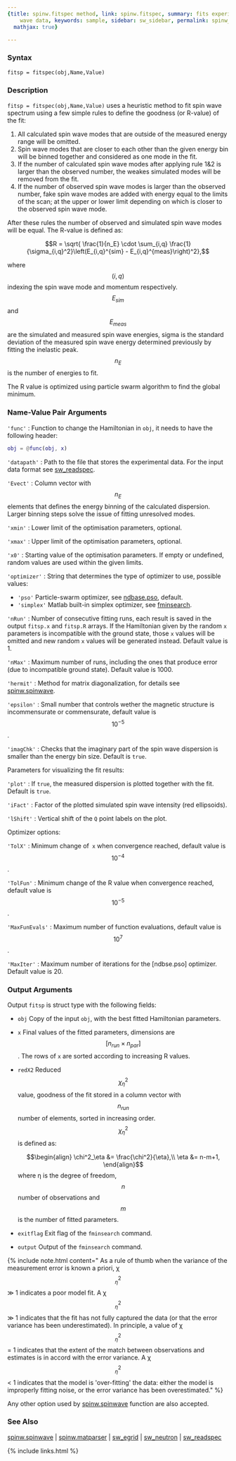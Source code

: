 ```yaml
---
{title: spinw.fitspec method, link: spinw.fitspec, summary: fits experimental spin
    wave data, keywords: sample, sidebar: sw_sidebar, permalink: spinw_fitspec, folder: spinw,
  mathjax: true}

---
```

  
### Syntax
  
`fitsp = fitspec(obj,Name,Value)`
  
### Description
`fitsp = fitspec(obj,Name,Value)` uses a heuristic method to fit spin
wave spectrum using a few simple rules to define the goodness (or
R-value) of the fit:
1. All calculated spin wave modes that are outside of the measured
   energy range will be omitted.
2. Spin wave modes that are closer to each other than the given energy
   bin will be binned together and considered as one mode in the fit.
3. If the number of calculated spin wave modes after applying rule 1&2 
   is larger than the observed number, the weakes simulated modes will
   be removed from the fit.
4. If the number of observed spin wave modes is larger than the observed
   number, fake spin wave modes are added with energy equal to the
   limits of the scan; at the upper or lower limit depending on which is
   closer to the observed spin wave mode.
 
After these rules the number of observed and simulated spin wave modes
will be equal. The R-value is defined as:
 
$$R = \sqrt{ \frac{1}{n_E} \cdot \sum_{i,q} \frac{1}{\sigma_{i,q}^2}\left(E_{i,q}^{sim} - E_{i,q}^{meas}\right)^2},$$
   
where $$(i,q)$$ indexing the spin wave mode and momentum respectively.
$$E_{sim}$$ and $$E_{meas}$$ are the simulated and measured spin wave
energies, sigma is the standard deviation of the measured spin wave
energy determined previously by fitting the inelastic peak. $$n_E$$ is the
number of energies to fit.
   
The R value is optimized using particle swarm algorithm to find the
global minimum.
  
### Name-Value Pair Arguments
  
`'func'`
: Function to change the Hamiltonian in `obj`, it needs to have the
  following header:
  ```matlab
  obj = @func(obj, x)
  ```
  
`'datapath'`
: Path to the file that stores the experimental data. For the
  input data format see [sw_readspec](sw_readspec).
  
`'Evect'`
: Column vector with $$n_E$$ elements that defines the energy binning of
  the calculated dispersion. Larger binning steps solve the issue of
  fitting unresolved modes.
  
`'xmin'`
: Lower limit of the optimisation parameters, optional.
  
`'xmax'`
: Upper limit of the optimisation parameters, optional.
  
`'x0'`
: Starting value of the optimisation parameters. If empty
 or undefined, random values are used within the given limits.
  
`'optimizer'`
: String that determines the type of optimizer to use, possible values:
  * `'pso'`       Particle-swarm optimizer, see [ndbase.pso](ndbase_pso),
                  default.
  * `'simplex'`   Matlab built-in simplex optimizer, see [fminsearch](www.mathworks.ch/help/matlab/ref/fminsearch.html).
  
`'nRun'`
: Number of consecutive fitting runs, each result is saved in the
  output `fitsp.x` and `fitsp.R` arrays. If the Hamiltonian given by the
  random `x` parameters is incompatible with the ground state,
  those `x` values will be omitted and new random `x` values will be
  generated instead. Default value is 1.
  
`'nMax'`
: Maximum number of runs, including the ones that produce error
  (due to incompatible ground state). Default value is 1000.
  
`'hermit'`
: Method for matrix diagonalization, for details see [spinw.spinwave](spinw_spinwave).
  
`'epsilon'`
: Small number that controls wether the magnetic structure is
  incommensurate or commensurate, default value is $$10^{-5}$$.
  
`'imagChk'`
: Checks that the imaginary part of the spin wave dispersion is
  smaller than the energy bin size. Default is `true`.
  
Parameters for visualizing the fit results:
  
`'plot'`
: If `true`, the measured dispersion is plotted together with the
  fit. Default is `true`.
  
`'iFact'`
: Factor of the plotted simulated spin wave intensity (red
  ellipsoids).
  
`'lShift'`
: Vertical shift of the `Q` point labels on the plot.
  
Optimizer options:
  
`'TolX'`
: Minimum change of` x` when convergence reached, default
  value is $$10^{-4}$$.
  
`'TolFun'`
: Minimum change of the R value when convergence reached,
  default value is $$10^{-5}$$.
  
`'MaxFunEvals'`
: Maximum number of function evaluations, default value is
  $$10^7$$.
  
`'MaxIter'`
: Maximum number of iterations for the [ndbse.pso] optimizer.
  Default value is 20.
  
### Output Arguments
  
Output `fitsp` is struct type with the following fields:
* `obj`   Copy of the input `obj`, with the best fitted
          Hamiltonian parameters.
* `x`     Final values of the fitted parameters, dimensions are
          $$[n_{run}\times n_{par}]$$. The rows of `x` are sorted according 
          to increasing R values.
* `redX2` Reduced $$\chi^2_\eta$$ value, goodness of the fit stored in a column 
          vector with $$n_{run}$$ number of elements, sorted in increasing 
          order. $$\chi^2_\eta$$ is defined as:
 
  $$\begin{align}
                  \chi^2_\eta &= \frac{\chi^2}{\eta},\\
                  \eta        &= n-m+1,
  \end{align}$$
  where η is the degree of freedom, $$n$$ number of
  observations and $$m$$ is the number of fitted parameters.
 
* `exitflag`  Exit flag of the `fminsearch` command.
* `output`    Output of the `fminsearch` command.
  
{% include note.html content=" As a rule of thumb when the variance of the measurement error is
known a priori, χ$$^2_\eta$$≫ 1 indicates a poor model fit. A
χ$$^2_\eta$$≫ 1 indicates that the fit has not fully captured the
data (or that the error variance has been underestimated). In principle,
a value of χ$$^2_\eta$$= 1 indicates that the extent of the match
between observations and estimates is in accord with the error variance.
A χ$$^2_\eta$$ < 1 indicates that the model is 'over-fitting' the data:
either the model is improperly fitting noise, or the error variance has
been overestimated." %}
 
Any other option used by [spinw.spinwave](spinw_spinwave) function are also accepted.
  
### See Also
  
[spinw.spinwave](spinw_spinwave) \| [spinw.matparser](spinw_matparser) \| [sw_egrid](sw_egrid) \| [sw_neutron](sw_neutron) \| [sw_readspec](sw_readspec)
 

{% include links.html %}
